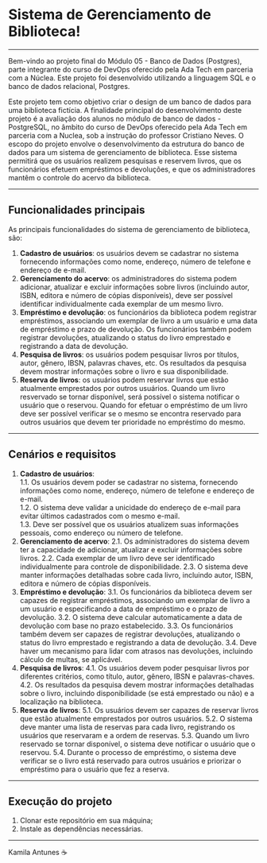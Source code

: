 # Sistema de Gerenciamento de Biblioteca!
<hr>

Bem-vindo ao projeto final do Módulo 05 - Banco de Dados (Postgres), parte integrante do curso de DevOps oferecido pela Ada Tech em parceria com a Núclea. Este projeto foi desenvolvido utilizando a linguagem SQL e o banco de dados relacional, Postgres.

Este projeto tem como objetivo criar o design de um banco de dados para uma biblioteca fictícia. A finalidade principal do desenvolvimento deste projeto é a avaliação dos alunos no módulo de banco de dados - PostgreSQL, no âmbito do curso de DevOps oferecido pela Ada Tech em parceria com a Nuclea, sob a instrução do professor Cristiano Neves.
O escopo do projeto envolve o desenvolvimento da estrutura do banco de dados para um sistema de gerenciamento de biblioteca. Esse sistema permitirá que os usuários realizem pesquisas e reservem livros, que os funcionários efetuem empréstimos e devoluções, e que os administradores mantêm o controle do acervo da biblioteca.
<hr>

## Funcionalidades principais
As principais funcionalidades do sistema de gerenciamento de biblioteca, são:
1. **Cadastro de usuários**: os usuários devem se cadastrar no sistema fornecendo informações como nome, endereço, número de telefone e endereço de e-mail.
2. **Gerenciamento do acervo**: os administradores do sistema podem adicionar, atualizar e excluir informações sobre livros (incluindo autor, ISBN, editora e número de cópias disponíveis), deve ser possível identificar individualmente cada exemplar de um mesmo livro.
3. **Empréstimo e devolução**: os funcionários da biblioteca podem registrar empréstimos, associando um exemplar de livro a um usuário e uma data de empréstimo e prazo de devolução. Os funcionários também podem registrar devoluções, atualizando o status do livro emprestado e registrando a data de devolução.
4. **Pesquisa de livros**: os usuários podem pesquisar livros por títulos, autor, gênero, IBSN, palavras chaves, etc. Os resultados da pesquisa devem mostrar informações sobre o livro e sua disponibilidade.
5. **Reserva de livros**: os usuários podem reservar livros que estão atualmente emprestados por outros usuários. Quando um livro resvervado se tornar disponível, será possível o sistema notificar o usuário que o reservou. Quando for efetuar o empréstimo de um livro deve ser possível verificar se o mesmo se encontra reservado para outros usuários que devem ter prioridade no empréstimo do mesmo.
<hr>

## Cenários e requisitos
1. **Cadastro de usuários**: <br>
    1.1. Os usuários devem poder se cadastrar no sistema, fornecendo informações como nome, endereço, número de telefone e endereço de e-mail.<br>
    1.2. O sistema deve validar a unicidade do endereço de e-mail para evitar últimos cadastrados com o mesmo e-mail.<br>
    1.3. Deve ser possível que os usuários atualizem suas informações pessoais, como endereço ou número de telefone.<br>
2. **Gerenciamento de acervo**:
    2.1. Os administradores do sistema devem ter a capacidade de adicionar, atualizar e excluir informações sobre livros.
    2.2. Cada exemplar de um livro deve ser identificado individualmente para controle de disponibilidade.
    2.3. O sistema deve manter informações detalhadas sobre cada livro, incluindo autor, ISBN, editora e número de cópias disponíveis.
3. **Empréstimo e devolução**:
    3.1. Os funcionários da biblioteca devem ser capazes de registrar empréstimos, associando um exemplar de livro a um usuário e especificando a data de empréstimo e o prazo de devolução.
    3.2. O sistema deve calcular automaticamente a data de devolução com base no prazo estabelecido.
    3.3. Os funcionários também devem ser capazes de registrar devoluções, atualizando o status do livro emprestado e registrando a data de devolução.
    3.4. Deve haver um mecanismo para lidar com atrasos nas devoluções, incluindo cálculo de multas, se aplicável.
4. **Pesquisa de livros**:
    4.1. Os usuários devem poder pesquisar livros por diferentes critérios, como título, autor, gênero, IBSN e palavras-chaves.
    4.2. Os resultados da pesquisa devem mostrar informações detalhadas sobre o livro, incluindo disponibilidade (se está emprestado ou não) e a localização na biblioteca.
5. **Reserva de livros**:
    5.1. Os usuários devem ser capazes de reservar livros que estão atualmente emprestados por outros usuários.
    5.2. O sistema deve manter uma lista de reservas para cada livro, registrando os usuários que reservaram e a ordem de reservas.
    5.3. Quando um livro reservado se tornar disponível, o sistema deve notificar o usuário que o reservou.
    5.4. Durante o processo de empréstimo, o sistema deve verificar se o livro está reservado para outros usuários e priorizar o empréstimo para o usuário que fez a reserva.
<hr>

## Execução do projeto
1. Clonar este repositório em sua máquina;
2. Instale as dependências necessárias.
<hr>

Kamila Antunes ☕
